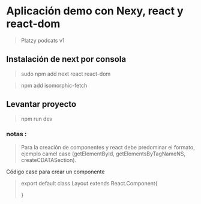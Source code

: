 # Aplicación demo con Nexy, react y react-dom
> Platzy podcats v1

## Instalación de next por consola
> sudo npm add next react react-dom

> npm add isomorphic-fetch

## Levantar proyecto
>  npm run dev

### notas :
>  Para la creación de componentes y react debe predominar el formato, ejemplo camel case (getElementById, getElementsByTagNameNS, createCDATASection).

Código case para crear un componente  

> export default class Layout extends React.Component{
>
> }